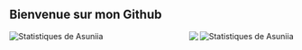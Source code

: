 ## Bienvenue sur mon Github

<img align="left" alt="Statistiques de Asuniia" src="https://github-readme-stats.vercel.app/api/top-langs/?username=Asuniia&show_icons=true&border_radius=10&theme=material-palenight&locale=fr" />
<img align="right" alt="Statistiques de Asuniia" src="https://github-readme-stats.vercel.app/api?username=Asuniia&show_icons=true&border_radius=10&theme=material-palenight&locale=fr" />

<div>
  <a href="https://github.com/asuniia/emcx">
  <img align="right" src="https://github-readme-stats.vercel.app/api/pin/?username=asuniia&repo=emcx" />
</a>
  </div>

